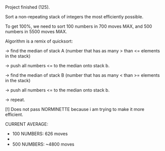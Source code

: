 Project finished (125).

Sort a non-repeating stack of integers the most efficiently possible.

To get 100%, we need to sort 100 numbers in 700 moves MAX, and 500 numbers in 5500 moves MAX.


Algorithm is a remix of quicksort:

  -> find the median of stack A (number that has as many > than <= elements in the stack)
  
  -> push all numbers <= to the median onto stack b.
  
  -> find the median of stack B (number that has as many < than >= elements in the stack)
  
  -> push all numbers <= to the median onto stack b.
  
  -> repeat.


[!] Does not pass NORMINETTE because i am trying to make it more efficient.

CURRENT AVERAGE:

- 100 NUMBERS: 626 moves
- 
- 500 NUMBERS: ~4800 moves
